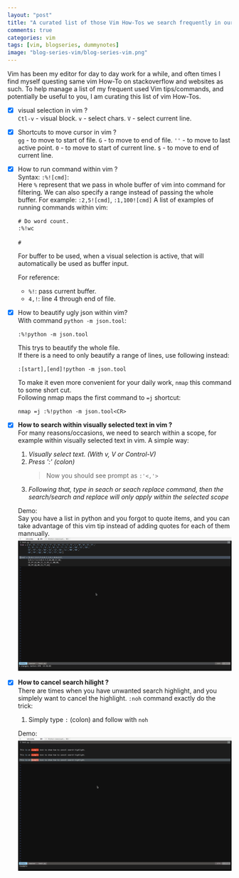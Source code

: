 ```yaml
---
layout: "post"
title: "A curated list of those Vim How-Tos we search frequently in our daily coding"
comments: true
categories: vim
tags: [vim, blogseries, dummynotes]
image: "blog-series-vim/blog-series-vim.png"
---
```


Vim has been my editor for day to day work for a while, and often times I find myself questing same vim How-To on stackoverflow and websites as such. To help manage a list of my frequent used Vim tips/commands, and potentially be useful to you, I am curating this list of vim How-Tos.  

- [x] visual selection in vim ?  
  `Ctl-v` - visual block.
  `v` - select chars.
  `V` - select current line.

- [x] Shortcuts to move cursor in vim ?  
  `gg` - to move to start of file.
   `G` - to move to end of file.
  `''` - to move to last active point.
  `0` - to move to start of current line.
  `$` - to move to end of current line.

- [x] How to run command within vim ?  
  Syntax: `:%![cmd]`:  
  Here `%` represent that we pass in whole buffer of vim into command for filtering. We can also specify a range instead of passing the whole buffer. For example: `:2,5![cmd]`, `:1,100![cmd]`
  A list of examples of running commands within vim:  
  ```
  # Do word count.
  :%!wc
  
  # 
  ```
  For buffer to be used, when a visual selection is active, that will automatically be used as buffer input.

  For reference:  
  * `%!`: pass current buffer.
  * `4,!`: line 4 through end of file.

- [x] How to beautify ugly json within vim?  
  With command `python -m json.tool`:  
  ```vim
  :%!python -m json.tool
  ```
  This trys to beautify the whole file.  
  If there is a need to only beautify a range of lines, use following instead:  
  ```
  :[start],[end]!python -m json.tool
  ```
  To make it even more convenient for your daily work, `nmap` this command to some short cut.  
  Following nmap maps the first command to `=j` shortcut:  
  ```
  nmap =j :%!python -m json.tool<CR>
  ```
  
- [x] **How to search within visually selected text in vim ?**  
  For many reasons/occasions, we need to search within a scope, for example within visually selected text in vim. A simple way:  
  
  1. _Visually select text. (With v, V or Control-V)_
  2. _Press ':' (colon)_
     > Now you should see prompt as `:'<,'>`
  3. _Following that, type in seach or seach replace command, then the search/search and replace will only apply within the selected scope_

  Demo:  
  Say you have a list in python and you forgot to quote items, and you can take advantage of this vim tip instead of adding quotes for each of them mannually.  
  ![selected-search-with-demo](/assets/img/blog-series-vim/selected-search-replace.gif)

- [x] **How to cancel search hilight ?**  
  There are times when you have unwanted search highlight, and you simplely want to cancel the highlight. `:noh` command exactly do the trick:  

  1. Simply type `:` (colon) and follow with `noh`

  Demo:
  ![cancel-search-highlight](/assets/img/blog-series-vim/cancel-search-highlight.gif)


